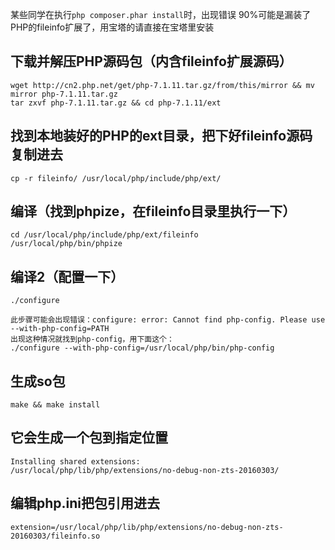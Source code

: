 某些同学在执行`php composer.phar install`时，出现错误
90%可能是漏装了PHP的fileinfo扩展了，用宝塔的请直接在宝塔里安装

## 下载并解压PHP源码包（内含fileinfo扩展源码）
```
wget http://cn2.php.net/get/php-7.1.11.tar.gz/from/this/mirror && mv mirror php-7.1.11.tar.gz
tar zxvf php-7.1.11.tar.gz && cd php-7.1.11/ext
```

## 找到本地装好的PHP的ext目录，把下好fileinfo源码复制进去
```
cp -r fileinfo/ /usr/local/php/include/php/ext/
```

## 编译（找到phpize，在fileinfo目录里执行一下）
```
cd /usr/local/php/include/php/ext/fileinfo
/usr/local/php/bin/phpize
```

## 编译2（配置一下）
```
./configure

此步骤可能会出现错误：configure: error: Cannot find php-config. Please use --with-php-config=PATH
出现这种情况就找到php-config，用下面这个：
./configure --with-php-config=/usr/local/php/bin/php-config
```

## 生成so包
```
make && make install
```

## 它会生成一个包到指定位置
```
Installing shared extensions:     /usr/local/php/lib/php/extensions/no-debug-non-zts-20160303/
```

## 编辑php.ini把包引用进去
```
extension=/usr/local/php/lib/php/extensions/no-debug-non-zts-20160303/fileinfo.so
```